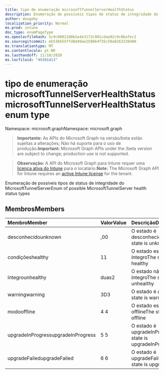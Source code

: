 ```yaml
---
title: tipo de enumeração microsoftTunnelServerHealthStatus
description: Enumeração de possíveis tipos de status de integridade do MicrosoftTunnelServer
author: dougeby
localization_priority: Normal
ms.prod: intune
doc_type: enumPageType
ms.openlocfilehash: 5c9c00812d0b1e4e3173c981cdaa92c9c0bafec2
ms.sourcegitcommit: eb536655ffd8d49ae258664f35c50a8263238400
ms.translationtype: MT
ms.contentlocale: pt-BR
ms.lasthandoff: 11/18/2020
ms.locfileid: "49301413"
---
```

# <a name="microsofttunnelserverhealthstatus-enum-type"></a><span data-ttu-id="874bd-103">tipo de enumeração microsoftTunnelServerHealthStatus</span><span class="sxs-lookup"><span data-stu-id="874bd-103">microsoftTunnelServerHealthStatus enum type</span></span>

<span data-ttu-id="874bd-104">Namespace: microsoft.graph</span><span class="sxs-lookup"><span data-stu-id="874bd-104">Namespace: microsoft.graph</span></span>

> <span data-ttu-id="874bd-105">**Importante:** As APIs do Microsoft Graph na versão/beta estão sujeitas a alterações; Não há suporte para o uso de produção.</span><span class="sxs-lookup"><span data-stu-id="874bd-105">**Important:** Microsoft Graph APIs under the /beta version are subject to change; production use is not supported.</span></span>

> <span data-ttu-id="874bd-106">**Observação:** A API do Microsoft Graph para Intune requer uma [licença ativa do Intune](https://go.microsoft.com/fwlink/?linkid=839381) para o locatário.</span><span class="sxs-lookup"><span data-stu-id="874bd-106">**Note:** The Microsoft Graph API for Intune requires an [active Intune license](https://go.microsoft.com/fwlink/?linkid=839381) for the tenant.</span></span>

<span data-ttu-id="874bd-107">Enumeração de possíveis tipos de status de integridade do MicrosoftTunnelServer</span><span class="sxs-lookup"><span data-stu-id="874bd-107">Enum of possible MicrosoftTunnelServer health status types</span></span>

## <a name="members"></a><span data-ttu-id="874bd-108">Membros</span><span class="sxs-lookup"><span data-stu-id="874bd-108">Members</span></span>
|<span data-ttu-id="874bd-109">Membro</span><span class="sxs-lookup"><span data-stu-id="874bd-109">Member</span></span>|<span data-ttu-id="874bd-110">Valor</span><span class="sxs-lookup"><span data-stu-id="874bd-110">Value</span></span>|<span data-ttu-id="874bd-111">Descrição</span><span class="sxs-lookup"><span data-stu-id="874bd-111">Description</span></span>|
|:---|:---|:---|
|<span data-ttu-id="874bd-112">desconhecido</span><span class="sxs-lookup"><span data-stu-id="874bd-112">unknown</span></span>|<span data-ttu-id="874bd-113">,0</span><span class="sxs-lookup"><span data-stu-id="874bd-113">0</span></span>|<span data-ttu-id="874bd-114">O estado é desconhecido</span><span class="sxs-lookup"><span data-stu-id="874bd-114">The state is unknown</span></span>|
|<span data-ttu-id="874bd-115">condições</span><span class="sxs-lookup"><span data-stu-id="874bd-115">healthy</span></span>|<span data-ttu-id="874bd-116">1</span><span class="sxs-lookup"><span data-stu-id="874bd-116">1</span></span>|<span data-ttu-id="874bd-117">O estado está íntegro</span><span class="sxs-lookup"><span data-stu-id="874bd-117">The state is healthy</span></span>|
|<span data-ttu-id="874bd-118">íntegro</span><span class="sxs-lookup"><span data-stu-id="874bd-118">unhealthy</span></span>|<span data-ttu-id="874bd-119">duas</span><span class="sxs-lookup"><span data-stu-id="874bd-119">2</span></span>|<span data-ttu-id="874bd-120">O estado não é íntegro</span><span class="sxs-lookup"><span data-stu-id="874bd-120">The state is unhealthy</span></span>|
|<span data-ttu-id="874bd-121">warning</span><span class="sxs-lookup"><span data-stu-id="874bd-121">warning</span></span>|<span data-ttu-id="874bd-122">3D</span><span class="sxs-lookup"><span data-stu-id="874bd-122">3</span></span>|<span data-ttu-id="874bd-123">O estado é aviso</span><span class="sxs-lookup"><span data-stu-id="874bd-123">The state is warning</span></span>|
|<span data-ttu-id="874bd-124">modo</span><span class="sxs-lookup"><span data-stu-id="874bd-124">offline</span></span>|<span data-ttu-id="874bd-125">4 </span><span class="sxs-lookup"><span data-stu-id="874bd-125">4</span></span>|<span data-ttu-id="874bd-126">O estado está offline</span><span class="sxs-lookup"><span data-stu-id="874bd-126">The state is offline</span></span>|
|<span data-ttu-id="874bd-127">upgradeInProgress</span><span class="sxs-lookup"><span data-stu-id="874bd-127">upgradeInProgress</span></span>|<span data-ttu-id="874bd-128">5 </span><span class="sxs-lookup"><span data-stu-id="874bd-128">5</span></span>|<span data-ttu-id="874bd-129">O estado é upgradeInProgress</span><span class="sxs-lookup"><span data-stu-id="874bd-129">The state is upgradeInProgress</span></span>|
|<span data-ttu-id="874bd-130">upgradeFailed</span><span class="sxs-lookup"><span data-stu-id="874bd-130">upgradeFailed</span></span>|<span data-ttu-id="874bd-131">6 </span><span class="sxs-lookup"><span data-stu-id="874bd-131">6</span></span>|<span data-ttu-id="874bd-132">O estado é upgradeFailed</span><span class="sxs-lookup"><span data-stu-id="874bd-132">The state is upgradeFailed</span></span>|




